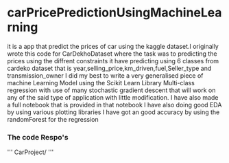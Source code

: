 # carPricePredictionUsingMachineLearning
it is a app that predict the prices of car using the kaggle dataset.I originally wrote this code for CarDekhoDataset where the task was to predicting the prices using the diffrent constraints it have predicting using 6 classes from cardeko dataset that is year,selling_price,km_driven,fuel,Seller_type and transmission_owner
I did my best to write a very generalised piece of machine Learning Model using the Scikit Learn Library Multi-class regression with use of many stochastic gradient descent  that will work on any of the said type of application with little modification.
I have also made a full notebook that is provided in that notebook
I have also doing good EDA by using various plotting libraries
I have got an good accuracy by using the randomForest for the regression
### The code Respo's
'''
CarProject/
'''
